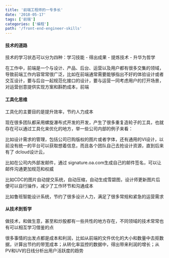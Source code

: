 ```yaml
---
title: '前端工程师的一专多长'
date: '2018-05-17'
tags: ['前端']
categories: ['编程']
path: '/front-end-engineer-skills'
---
```


#### 技术的道路

技术的学习状态可以分为四种：学习技能 - 得出成果 - 提炼技术 - 升华为哲学

在工作中，前端是一个与设计、产品、后台、运营以及用户都有很多交集的领域，导致前端工作内容常常很广泛，比如在前端通常需要能够指出不好的体验设计或者交互设计，要与后台一起规范化接口的设计，要与运营一同考虑用户的打开场景，对运营创意提供实现方案和斟酌成本，前端

#### 工具化思维

工具化的主要目的是提升效率，节约人力成本

现在很多团队都采用螺旋瀑布式开发的开发，产生了很多重复造轮子的工具，也就存在可以通过工具化来优化的地方，举一些公司内部的例子来看：

比如设计需求的管理，包括公司已购版权的图片或者字体，还有通用的VI设计，以前没有统一的平台可以获取想着信息，而且各个团队自己去抢设计资源，直到后来有了 dcloud设计云，  

比如在公司内外部发邮件，通过 signature.oa.com生成自己的邮件签名，可以让邮件沟通更加规范和权威

比如CDC的图片自动提交系统，自动压缩，自动生成雪碧图，设计师更新图片后便可以自行操作，减少了工作环节和沟通成本

比如鲁班智能设计系统，节约了很多设计人力，满足了很多常规和紧急的运营需求

#### 从技术到哲学

做技术，和做生意，甚至和炒股都有一些共性的地方存在，不同领域的技术常常也有可以相互学习借鉴的点

很多事情的出发点都是成本和利润，比如从前端的文件优化的大小和数量中去抠数据，计算出节约的带宽成本；从转化率监控的数据中，得出带来利润的增长；从PV和UV的日线分析出用户活跃度的趋势

